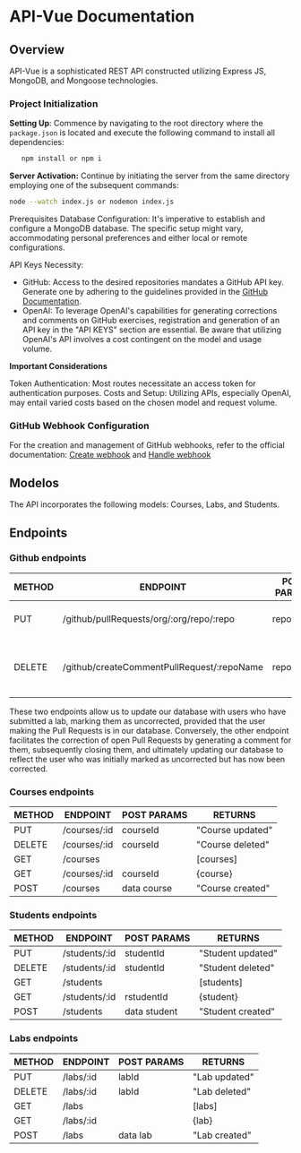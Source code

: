 # API-Vue Documentation

## Overview
API-Vue is a sophisticated REST API constructed utilizing Express JS, MongoDB, and Mongoose technologies.

### Project Initialization

**Setting Up**: Commence by navigating to the root directory where the `package.json` is located and execute the following command to install all dependencies:

```bash
   npm install or npm i
```
**Server Activation:** Continue by initiating the server from the same directory employing one of the subsequent commands:
```bash
node --watch index.js or nodemon index.js
```

Prerequisites
Database Configuration: It's imperative to establish and configure a MongoDB database. The specific setup might vary, accommodating personal preferences and either local or remote configurations.

API Keys Necessity:

- GitHub: Access to the desired repositories mandates a GitHub API key. Generate one by adhering to the guidelines provided in the [GitHub Documentation](https://docs.github.com/en/authentication/keeping-your-account-and-data-secure/managing-your-personal-access-tokens).
- OpenAI: To leverage OpenAI's capabilities for generating corrections and comments on GitHub exercises, registration and generation of an API key in the "API KEYS" section are essential. Be aware that utilizing OpenAI's API involves a cost contingent on the model and usage volume.


**Important Considerations**

Token Authentication: Most routes necessitate an access token for authentication purposes.
Costs and Setup: Utilizing APIs, especially OpenAI, may entail varied costs based on the chosen model and request volume.

### GitHub Webhook Configuration

For the creation and management of GitHub webhooks, refer to the official documentation: [Create webhook](https://docs.github.com/es/webhooks/using-webhooks/creating-webhooks) and [Handle webhook](https://docs.github.com/es/webhooks/using-webhooks/handling-webhook-deliveries)



## Modelos

The API incorporates the following models: Courses, Labs, and Students.


## Endpoints

### Github endpoints

| METHOD | ENDPOINT                                   | POST PARAMS                | RETURNS                              |
| ------ | -----------------------------------------  | -------------------------- | ------------------------------------ |
| PUT    | /github/pullRequests/org/:org/repo/:repo   | repo, org                  | "Pull Requests updated"              |
| DELETE | /github/createCommentPullRequest/:repoName | repoName                   | "Pull Request comment and closed"    |


These two endpoints allow us to update our database with users who have submitted a lab, marking them as uncorrected, provided that the user making the Pull Requests is in our database. Conversely, the other endpoint facilitates the correction of open Pull Requests by generating a comment for them, subsequently closing them, and ultimately updating our database to reflect the user who was initially marked as uncorrected but has now been corrected.


### Courses endpoints

| METHOD | ENDPOINT                                   | POST PARAMS                | RETURNS                              |
| ------ | -----------------------------------------  | -------------------------- | ------------------------------------ |
| PUT    | /courses/:id                               | courseId                   | "Course updated"                     |
| DELETE | /courses/:id                               | courseId                   | "Course deleted"                     |
| GET    | /courses                                   |                            | [courses]                            |
| GET    | /courses/:id                               | courseId                   | {course}                             |
| POST   | /courses                                   | data course                | "Course created"                     |


### Students endpoints

| METHOD | ENDPOINT                                   | POST PARAMS                | RETURNS                              |
| ------ | -----------------------------------------  | -------------------------- | ------------------------------------ |
| PUT    | /students/:id                              | studentId                  | "Student updated"                     |
| DELETE | /students/:id                              | studentId                  | "Student deleted"                     |
| GET    | /students                                  |                            | [students]                            |
| GET    | /students/:id                              | rstudentId                 | {student}                             |
| POST   | /students                                  | data student               | "Student created"                     |
### Labs endpoints

| METHOD | ENDPOINT                                   | POST PARAMS                | RETURNS                              |
| ------ | -----------------------------------------  | -------------------------- | ------------------------------------ |
| PUT    | /labs/:id                                  | labId                      | "Lab updated"                     |
| DELETE | /labs/:id                                  | labId                      | "Lab deleted"                     |
| GET    | /labs                                      |                            | [labs]                            |
| GET    | /labs/:id                                  |                            | {lab}                             |
| POST   | /labs                                      | data lab                   | "Lab created"                     |
